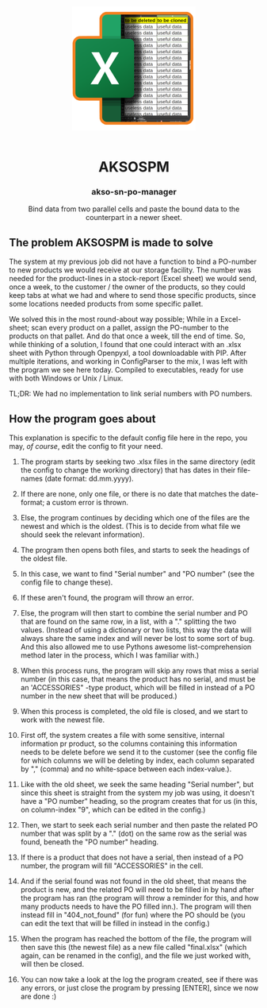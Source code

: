 <div align="center">
    <img src="img/AKSOSPM.png" width="250px" align="center" alt="Logo" />
    <br>
    <br>
    <h1>AKSOSPM</h1>
    <h3>akso-sn-po-manager</h3>
    Bind data from two parallel cells and paste the bound data to the counterpart in a newer sheet.
</div>


## The problem AKSOSPM is made to solve

The system at my previous job did not have a function to bind a PO-number to new products we would receive at our storage facility.
The number was needed for the product-lines in a stock-report (Excel sheet) we would send, once a week, to the customer / the owner of the products, so they could keep tabs at what we had and where to send those specific products, since some locations needed products from some specific pallet.

We solved this in the most round-about way possible;
While in a Excel-sheet; scan every product on a pallet, assign the PO-number to the products on that pallet. And do that once a week, till the end of time.
So, while thinking of a solution, I found that one could interact with an .xlsx sheet with Python through Openpyxl, a tool downloadable with PIP.
After multiple iterations, and working in ConfigParser to the mix, I was left with the program we see here today. Compiled to executables, ready for use with both Windows or Unix / Linux.

TL;DR: We had no implementation to link serial numbers with PO numbers.

## How the program goes about

This explanation is specific to the default config file here in the repo, you may, <em>of course</em>, edit the config to fit your need.

1. The program starts by seeking two .xlsx files in the same directory (edit the config to change the working directory) that has dates in their file-names (date format: dd.mm.yyyy).

2. If there are none, only one file, or there is no date that matches the date-format; a custom error is thrown.

3. Else, the program continues by deciding which one of the files are the newest and which is the oldest. (This is to decide from what file we should seek the relevant information).

4. The program then opens both files, and starts to seek the headings of the oldest file.

5. In this case, we want to find "Serial number" and "PO number" (see the config file to change these).

6. If these aren't found, the program will throw an error.

7. Else, the program will then start to combine the serial number and PO that are found on the same row, in a list, with a "." splitting the two values. (Instead of using a dictionary or two lists, this way the data will always share the same index and will never be lost to some sort of bug. And this also allowed me to use Pythons awesome list-comprehension method later in the process, which I was familiar with.)

8. When this process runs, the program will skip any rows that miss a serial number (in this case, that means the product has no serial, and must be an 'ACCESSORIES" -type product, which will be filled in instead of a PO number in the new sheet that will be produced.)

9. When this process is completed, the old file is closed, and we start to work with the newest file.

10. First off, the system creates a file with some sensitive, internal information pr product, so the columns containing this information needs to be delete before we send it to the customer (see the config file for which columns we will be deleting by index, each column separated by "," (comma) and no white-space between each index-value.).

11. Like with the old sheet, we seek the same heading "Serial number", but since this sheet is straight from the system my job was using, it doesn't have a "PO number" heading, so the program creates that for us (in this, on column-index "9", which can be edited in the config.)

12. Then, we start to seek each serial number and then paste the related PO number that was split by a "." (dot) on the same row as the serial was found, beneath the "PO number" heading.

13. If there is a product that does not have a serial, then instead of a PO number, the program will fill "ACCESSORIES" in the cell.

14. And if the serial found was not found in the old sheet, that means the product is new, and the related PO will need to be filled in by hand after the program has ran (the program will throw a reminder for this, and how many products needs to have the PO filled inn.). The program will then instead fill in "404_not_found" (for fun) where the PO should be (you can edit the text that will be filled in instead in the config.)

15. When the program has reached the bottom of the file, the program will then save this (the newest file) as a new file called "final.xlsx" (which again, can be renamed in the config), and the file we just worked with, will then be closed.

16. You can now take a look at the log the program created, see if there was any errors, or just close the program by pressing [ENTER], since we now are done :)
